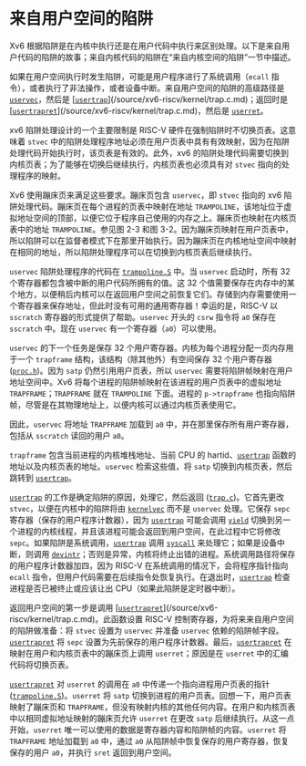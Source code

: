 # 来自用户空间的陷阱

Xv6 根据陷阱是在内核中执行还是在用户代码中执行来区别处理。以下是来自用户代码的陷阱的故事；来自内核代码的陷阱在“来自内核空间的陷阱”一节中描述。

如果在用户空间执行时发生陷阱，可能是用户程序进行了系统调用（`ecall` 指令），或者执行了非法操作，或者设备中断。来自用户空间的陷阱的高级路径是 [`uservec`](/source/xv6-riscv/kernel/trampoline.S.md)<!-- -->，然后是 [[`usertrap`](/source/xv6-riscv/kernel/trap.c.md)](/source/xv6-riscv/kernel/trap.c.md)；返回时是 [[`usertrapret`](/source/xv6-riscv/kernel/defs.h.md)](/source/xv6-riscv/kernel/trap.c.md)<!-- -->，然后是 [`userret`](/source/xv6-riscv/kernel/trampoline.S.md)<!-- -->。

xv6 陷阱处理设计的一个主要限制是 RISC-V 硬件在强制陷阱时不切换页表。这意味着 `stvec` 中的陷阱处理程序地址必须在用户页表中具有有效映射，因为在陷阱处理代码开始执行时，该页表是有效的。此外，xv6 的陷阱处理代码需要切换到内核页表；为了能够在切换后继续执行，内核页表也必须具有对 `stvec` 指向的处理程序的映射。

Xv6 使用蹦床页来满足这些要求。蹦床页包含 `uservec`，即 `stvec` 指向的 xv6 陷阱处理代码。蹦床页在每个进程的页表中映射在地址 `TRAMPOLINE`，该地址位于虚拟地址空间的顶部，以便它位于程序自己使用的内存之上。蹦床页也映射在内核页表中的地址 `TRAMPOLINE`。参见图 2-3 和图 3-2。因为蹦床页映射在用户页表中，所以陷阱可以在监督者模式下在那里开始执行。因为蹦床页在内核地址空间中映射在相同的地址，所以陷阱处理程序可以在切换到内核页表后继续执行。

`uservec` 陷阱处理程序的代码在 [`trampoline.S`](/source/xv6-riscv/kernel/trampoline.S.md) 中。当 `uservec` 启动时，所有 32 个寄存器都包含被中断的用户代码所拥有的值。这 32 个值需要保存在内存中的某个地方，以便稍后内核可以在返回用户空间之前恢复它们。存储到内存需要使用一个寄存器来保存地址，但此时没有可用的通用寄存器！幸运的是，RISC-V 以 `sscratch` 寄存器的形式提供了帮助。`uservec` 开头的 `csrw` 指令将 `a0` 保存在 `sscratch` 中。现在 `uservec` 有一个寄存器（`a0`）可以使用。

`uservec` 的下一个任务是保存 32 个用户寄存器。内核为每个进程分配一页内存用于一个 `trapframe` 结构，该结构（除其他外）有空间保存 32 个用户寄存器 ([`proc.h`](/source/xv6-riscv/kernel/proc.h.md))。因为 `satp` 仍然引用用户页表，所以 `uservec` 需要将陷阱帧映射在用户地址空间中。Xv6 将每个进程的陷阱帧映射在该进程的用户页表中的虚拟地址 `TRAPFRAME`；`TRAPFRAME` 就在 `TRAMPOLINE` 下面。进程的 `p->trapframe` 也指向陷阱帧，尽管是在其物理地址上，以便内核可以通过内核页表使用它。

因此，`uservec` 将地址 `TRAPFRAME` 加载到 `a0` 中，并在那里保存所有用户寄存器，包括从 `sscratch` 读回的用户 `a0`。

`trapframe` 包含当前进程的内核堆栈地址、当前 CPU 的 hartid、[`usertrap`](/source/xv6-riscv/kernel/trap.c.md) 函数的地址以及内核页表的地址。`uservec` 检索这些值，将 `satp` 切换到内核页表，然后跳转到 [`usertrap`](/source/xv6-riscv/kernel/trap.c.md)。

[`usertrap`](/source/xv6-riscv/kernel/trap.c.md) 的工作是确定陷阱的原因，处理它，然后返回 ([`trap.c`](/source/xv6-riscv/kernel/trap.c.md))。它首先更改 `stvec`，以便在内核中的陷阱将由 [`kernelvec`](/source/xv6-riscv/kernel/trap.c.md) 而不是 `uservec` 处理。它保存 `sepc` 寄存器（保存的用户程序计数器），因为 [`usertrap`](/source/xv6-riscv/kernel/trap.c.md) 可能会调用 [`yield`](/source/xv6-riscv/kernel/defs.h.md) 切换到另一个进程的内核线程，并且该进程可能会返回到用户空间，在此过程中它将修改 `sepc`。如果陷阱是系统调用，[`usertrap`](/source/xv6-riscv/kernel/trap.c.md) 调用 [`syscall`](/source/xv6-riscv/kernel/defs.h.md) 来处理它；如果是设备中断，则调用 [`devintr`](/source/xv6-riscv/kernel/trap.c.md)；否则是异常，内核将终止出错的进程。系统调用路径将保存的用户程序计数器加四，因为 RISC-V 在系统调用的情况下，会将程序指针指向 `ecall` 指令，但用户代码需要在后续指令处恢复执行。在退出时，[`usertrap`](/source/xv6-riscv/kernel/trap.c.md) 检查进程是否已被终止或应该让出 CPU（如果此陷阱是定时器中断）。

返回用户空间的第一步是调用 [[`usertrapret`](/source/xv6-riscv/kernel/defs.h.md)](/source/xv6-riscv/kernel/trap.c.md)<!-- -->。此函数设置 RISC-V 控制寄存器，为将来来自用户空间的陷阱做准备：将 `stvec` 设置为 `uservec` 并准备 `uservec` 依赖的陷阱帧字段。[`usertrapret`](/source/xv6-riscv/kernel/defs.h.md) 将 `sepc` 设置为先前保存的用户程序计数器。最后，[`usertrapret`](/source/xv6-riscv/kernel/defs.h.md) 在映射在用户和内核页表中的蹦床页上调用 `userret`；原因是在 `userret` 中的汇编代码将切换页表。

[`usertrapret`](/source/xv6-riscv/kernel/defs.h.md) 对 `userret` 的调用在 `a0` 中传递一个指向进程用户页表的指针 ([`trampoline.S`](/source/xv6-riscv/kernel/trampoline.S.md))。`userret` 将 `satp` 切换到进程的用户页表。回想一下，用户页表映射了蹦床页和 `TRAPFRAME`，但没有映射内核的其他任何内容。在用户和内核页表中以相同虚拟地址映射的蹦床页允许 `userret` 在更改 `satp` 后继续执行。从这一点开始，`userret` 唯一可以使用的数据是寄存器内容和陷阱帧的内容。`userret` 将 `TRAPFRAME` 地址加载到 `a0` 中，通过 `a0` 从陷阱帧中恢复保存的用户寄存器，恢复保存的用户 `a0`，并执行 `sret` 返回到用户空间。